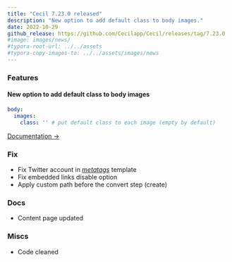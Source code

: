 ```yaml
---
title: "Cecil 7.23.0 released"
description: "New option to add default class to body images."
date: 2022-10-29
github_release: https://github.com/Cecilapp/Cecil/releases/tag/7.23.0
#image: images/news/
#typora-root-url: ../../assets
#typora-copy-images-to: ../../assets/images/news
---
```


### Features

#### New option to add default class to body images

```yaml
body:
  images:
    class: '' # put default class to each image (empty by default)
```

[Documentation →](https://cecil.app/documentation/configuration/#body)

### Fix

- Fix Twitter account in [_metatags_](documentation/configuration/#metatags) template
- Fix embedded links disable option
- Apply custom path before the convert step (create)

### Docs

- Content page updated

### Miscs

- Code cleaned

